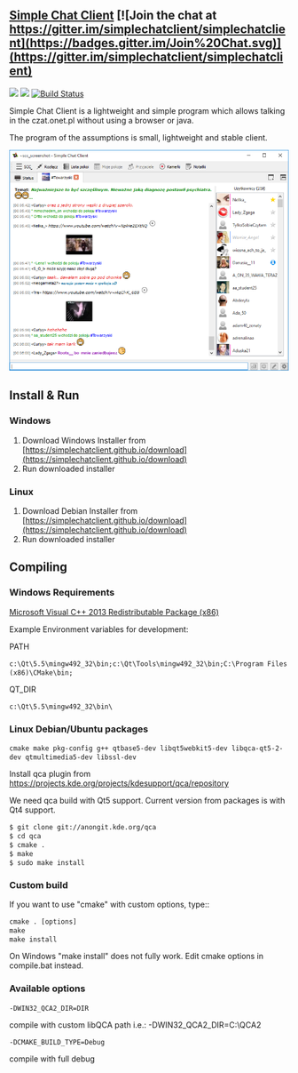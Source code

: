## [Simple Chat Client](https://simplechatclient.github.io "Simple Chat Client Offical Site") [![Join the chat at https://gitter.im/simplechatclient/simplechatclient](https://badges.gitter.im/Join%20Chat.svg)](https://gitter.im/simplechatclient/simplechatclient)
[![](https://img.shields.io/github/release/simplechatclient/simplechatclient.svg?label=Release)](https://github.com/simplechatclient/simplechatclient/releases/latest) [![](https://img.shields.io/github/downloads/simplechatclient/simplechatclient/latest/total.svg?label=Downloads)](https://github.com/simplechatclient/simplechatclient/releases/latest)
[![Build Status](https://travis-ci.org/simplechatclient/simplechatclient.svg?branch=master)](https://travis-ci.org/simplechatclient/simplechatclient) 

Simple Chat Client is a lightweight and simple program which allows talking in the czat.onet.pl
without using a browser or java.

The program of the assumptions is small, lightweight and stable client.

![](images/screenshot.png)

## Install & Run ##

### Windows ###

1. Download Windows Installer from [https://simplechatclient.github.io/download](https://simplechatclient.github.io/download)
2. Run downloaded installer

### Linux ###

1. Download Debian Installer from [https://simplechatclient.github.io/download](https://simplechatclient.github.io/download)
2. Run downloaded installer

## Compiling

### Windows Requirements

[Microsoft Visual C++ 2013 Redistributable Package (x86)](http://www.microsoft.com/en-us/download/details.aspx?id=40784)

Example Environment variables for development:

PATH

	c:\Qt\5.5\mingw492_32\bin;c:\Qt\Tools\mingw492_32\bin;C:\Program Files (x86)\CMake\bin;

QT_DIR

	c:\Qt\5.5\mingw492_32\bin\

### Linux Debian/Ubuntu packages

	cmake make pkg-config g++ qtbase5-dev libqt5webkit5-dev libqca-qt5-2-dev qtmultimedia5-dev libssl-dev
	

Install qca plugin from https://projects.kde.org/projects/kdesupport/qca/repository

We need qca build with Qt5 support. Current version from packages is with Qt4 support.

	$ git clone git://anongit.kde.org/qca
	$ cd qca
	$ cmake .
	$ make
	$ sudo make install

### Custom build

If you want to use "cmake" with custom options, type::

	cmake . [options]
	make
	make install

On Windows "make install" does not fully work. Edit cmake options in compile.bat instead.

### Available options

	-DWIN32_QCA2_DIR=DIR

compile with custom libQCA path i.e.: -DWIN32_QCA2_DIR=C:\QCA2

	-DCMAKE_BUILD_TYPE=Debug

compile with full debug
